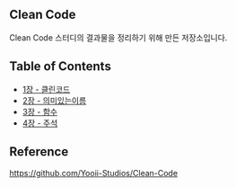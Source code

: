 ## Clean Code
Clean Code 스터디의 결과물을 정리하기 위해 만든 저장소입니다.


## Table of Contents
* [1장 - 클린코드](https://github.com/2021-HSI-study-note/clean-code/blob/main/Chapter%2001%20-%20%EA%B9%A8%EB%81%97%ED%95%9C%20%EC%BD%94%EB%93%9C.md) 
* [2장 - 의미있는이름](https://github.com/2021-HSI-study-note/clean-code/blob/main/Chapter%2002%20-%20%EC%9D%98%EB%AF%B8%20%EC%9E%88%EB%8A%94%20%EC%9D%B4%EB%A6%84.md)
* [3장 - 함수](https://github.com/2021-HSI-study-note/clean-code/blob/main/Chapter%2003%20-%20%ED%95%A8%EC%88%98.md)
* [4장 - 주석]()

## Reference
https://github.com/Yooii-Studios/Clean-Code
